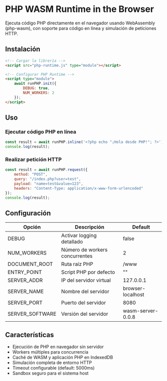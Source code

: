 # PHP WASM Runtime in the Browser

Ejecuta código PHP directamente en el navegador usando WebAssembly (php-wasm), con soporte para código en línea y simulación de peticiones HTTP.

## Instalación

```html
<!-- Cargar la librería -->
<script src="php-runtime.js" type="module"></script>

<!-- Configurar PHP Runtime -->
<script type="module">
    await runPHP.init({
        DEBUG: true,
        NUM_WORKERS: 2
    });
</script>
```

## Uso

### Ejecutar código PHP en línea
```javascript
const result = await runPHP.inline('<?php echo "¡Hola desde PHP!"; ?>');
console.log(result);
```

### Realizar petición HTTP
```javascript
const result = await runPHP.request({
    method: "POST",
    query: "/index.php?user=test",
    payload: "name=test&value=123",
    headers: "Content-Type: application/x-www-form-urlencoded"
});
console.log(result);
```

## Configuración

Opción          | Descripción                    | Default
----------------|--------------------------------|------------------
DEBUG           | Activar logging detallado      | false
NUM_WORKERS     | Número de workers concurrentes | 2
DOCUMENT_ROOT   | Ruta raíz PHP                  | /www
ENTRY_POINT     | Script PHP por defecto         | ""
SERVER_ADDR     | IP del servidor virtual        | 127.0.0.1
SERVER_NAME     | Nombre del servidor            | browser-localhost
SERVER_PORT     | Puerto del servidor            | 8080
SERVER_SOFTWARE | Versión del servidor           | wasm-server-0.0.8

## Características

- Ejecución de PHP en navegador sin servidor
- Workers múltiples para concurrencia
- Caché de WASM y aplicación PHP en IndexedDB
- Simulación completa de entorno HTTP
- Timeout configurable (default: 5000ms)
- Sandbox seguro para el sistema host
